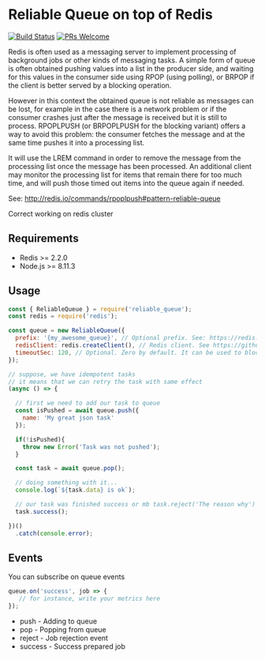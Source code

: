 # Reliable Queue on top of Redis

[![Build Status](https://travis-ci.com/you-think-you-are-special/ReliableQueue.svg?branch=master)](https://travis-ci.com/you-think-you-are-special/ReliableQueue)
[![PRs Welcome](https://img.shields.io/badge/PRs-welcome-brightgreen.svg)](.github/CONTRIBUTING.md)


Redis is often used as a messaging server to implement processing of background jobs or other kinds of messaging tasks.
A simple form of queue is often obtained pushing values into a list in the producer side, and waiting for this values in the consumer side using RPOP (using polling), or BRPOP if the client is better served by a blocking operation.  
  
However in this context the obtained queue is not reliable as messages can be lost, for example in the case there is a network problem or if the consumer crashes just after the message is received but it is still to process.
RPOPLPUSH (or BRPOPLPUSH for the blocking variant) offers a way to avoid this problem: the consumer fetches the message and at the same time pushes it into a processing list.  
  
It will use the LREM command in order to remove the message from the processing list once the message has been processed.
An additional client may monitor the processing list for items that remain there for too much time, and will push those timed out items into the queue again if needed.

See: http://redis.io/commands/rpoplpush#pattern-reliable-queue

Correct working on redis cluster

## Requirements

* Redis >= 2.2.0
* Node.js >= 8.11.3

## Usage

```javascript
const { ReliableQueue } = require('reliable_queue');
const redis = require('redis');

const queue = new ReliableQueue({
  prefix: '{my_awesome_queue}', // Optional prefix. See: https://redis.io/topics/cluster-spec#keys-hash-tags
  redisClient: redis.createClient(), // Redis client. See https://github.com/NodeRedis/node_redis or similar interface
  timeoutSec: 120, // Optional. Zero by default. It can be used to block connection indefinitely.
});

// suppose, we have idempotent tasks
// it means that we can retry the task with same effect
(async () => {

  // first we need to add our task to queue
  const isPushed = await queue.push({
    name: 'My great json task'
  });

  if(!isPushed){
    throw new Error('Task was not pushed');
  }

  const task = await queue.pop();

  // doing something with it...
  console.log(`${task.data} is ok`);

  // our task was finished success or mb task.reject('The reason why') ?
  task.success();

})()
  .catch(console.error);

```

## Events

You can subscribe on queue events

```javascript
queue.on('success', job => {
   // for instance, write your metrics here
});
```

* push - Adding to queue
* pop - Popping from queue
* reject - Job rejection event
* success - Success prepared job

